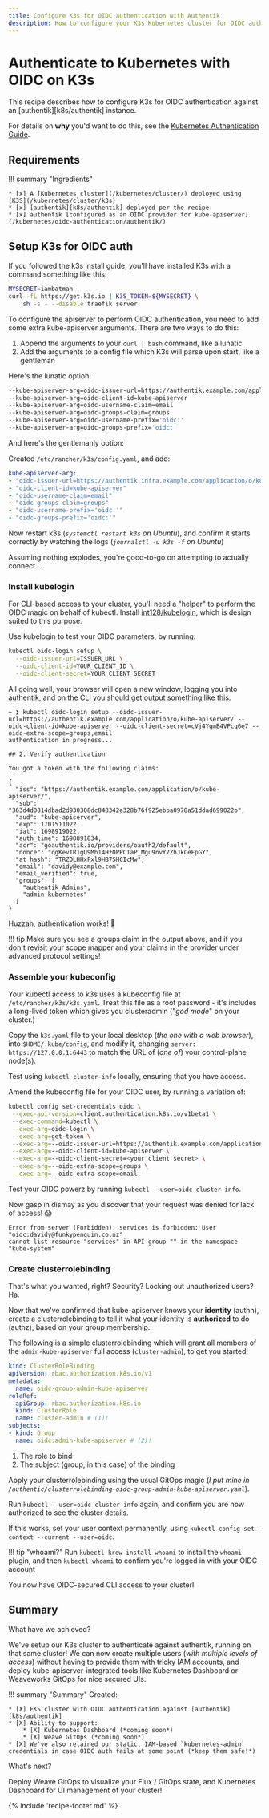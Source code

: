```yaml
---
title: Configure K3s for OIDC authentication with Authentik
description: How to configure your K3s Kubernetes cluster for OIDC authentication with Authentik
---
```

# Authenticate to Kubernetes with OIDC on K3s

This recipe describes how to configure K3s for OIDC authentication against an [authentik][k8s/authentik] instance. 

For details on **why** you'd want to do this, see the [Kubernetes Authentication Guide](/kubernetes/oidc-authentication/).

## Requirements

!!! summary "Ingredients"

    * [x] A [Kubernetes cluster](/kubernetes/cluster/) deployed using [K3S](/kubernetes/cluster/k3s)
    * [x] [authentik][k8s/authentik] deployed per the recipe
    * [x] authentik [configured as an OIDC provider for kube-apiserver](/kubernetes/oidc-authentication/authentik/)

## Setup K3s for OIDC auth

If you followed the k3s install guide, you'll have installed K3s with a command something like this:

```bash
MYSECRET=iambatman
curl -fL https://get.k3s.io | K3S_TOKEN=${MYSECRET} \
    sh -s - --disable traefik server
```

To configure the apiserver to perform OIDC authentication, you need to add some extra kube-apiserver arguments. There are two ways to do this:

1. Append the arguments to your `curl | bash` command, like a lunatic
2. Add the arguments to a config file which K3s will parse upon start, like a gentleman

Here's the lunatic option:

```bash title="Lunatic curl | bash option"
--kube-apiserver-arg=oidc-issuer-url=https://authentik.example.com/application/o/kube-apiserver/
--kube-apiserver-arg=oidc-client-id=kube-apiserver
--kube-apiserver-arg=oidc-username-claim=email
--kube-apiserver-arg=oidc-groups-claim=groups
--kube-apiserver-arg=oidc-username-prefix='oidc:'
--kube-apiserver-arg=oidc-groups-prefix='oidc:'
```

And here's the gentlemanly option:

Created `/etc/rancher/k3s/config.yaml`, and add:

```yaml title="Gentlemanly YAML config option"
kube-apiserver-arg:
- "oidc-issuer-url=https://authentik.infra.example.com/application/o/kube-apiserver/"
- "oidc-client-id=kube-apiserver"
- "oidc-username-claim=email"
- "oidc-groups-claim=groups"
- "oidc-username-prefix='oidc:'"
- "oidc-groups-prefix='oidc:'"
```

Now restart k3s (*`systemctl restart k3s` on Ubuntu*), and confirm it starts correctly by watching the logs (*`journalctl -u k3s -f` on Ubuntu*)

Assuming nothing explodes, you're good-to-go on attempting to actually connect...

### Install kubelogin

For CLI-based access to your cluster, you'll need a "helper" to perform the OIDC magic on behalf of kubectl. Install [int128/kubelogin](https://github.com/int128/kubelogin), which is design suited to this purpose.

Use kubelogin to test your OIDC parameters, by running:

```bash
kubectl oidc-login setup \
  --oidc-issuer-url=ISSUER_URL \
  --oidc-client-id=YOUR_CLIENT_ID \
  --oidc-client-secret=YOUR_CLIENT_SECRET
```

All going well, your browser will open a new window, logging you into authentik, and on the CLI you should get output something like this:

```
~ ❯ kubectl oidc-login setup --oidc-issuer-url=https://authentik.example.com/application/o/kube-apiserver/ --oidc-client-id=kube-apiserver --oidc-client-secret=cVj4YqmB4VPcq6e7 --oidc-extra-scope=groups,email
authentication in progress...

## 2. Verify authentication

You got a token with the following claims:

{
  "iss": "https://authentik.example.com/application/o/kube-apiserver/",
  "sub": "363d4d0814dbad2d930308dc848342e328b76f925ebba0978a51ddad699022b",
  "aud": "kube-apiserver",
  "exp": 1701511022,
  "iat": 1698919022,
  "auth_time": 1698891834,
  "acr": "goauthentik.io/providers/oauth2/default",
  "nonce": "qgKevTR1gU9Mh14HzOPPCTaP_Mgu9nvY7ZhJkCeFpGY",
  "at_hash": "TRZOLHHxFxl9HB7SHCIcMw",
  "email": "davidy@example.com",
  "email_verified": true,
  "groups": [
    "authentik Admins",
    "admin-kubernetes"
  ]
}
```

Huzzah, authentication works! :partying_face: 

!!! tip 
    Make sure you see a groups claim in the output above, and if you don't revisit your scope mapper and your claims in the provider under advanced protocol settings!

### Assemble your kubeconfig

Your kubectl access to k3s uses a kubeconfig file at `/etc/rancher/k3s/k3s.yaml`. Treat this file as a root password - it's includes a long-lived token which gives you clusteradmin ("*god mode*" on your cluster.)

Copy the `k3s.yaml` file to your local desktop (*the one with a web browser*), into `$HOME/.kube/config`, and modify it, changing `server: https://127.0.0.1:6443` to match the URL of (*one of*) your control-plane node(*s*).

Test using `kubectl cluster-info` locally, ensuring that you have access.

Amend the kubeconfig file for your OIDC user, by running a variation of:

```bash
kubectl config set-credentials oidc \
 --exec-api-version=client.authentication.k8s.io/v1beta1 \
 --exec-command=kubectl \
 --exec-arg=oidc-login \
 --exec-arg=get-token \
 --exec-arg=--oidc-issuer-url=https://authentik.example.com/application/o/kube-apiserver/ \
 --exec-arg=--oidc-client-id=kube-apiserver \
 --exec-arg=--oidc-client-secret=<your client secret> \
 --exec-arg=--oidc-extra-scope=groups \
 --exec-arg=--oidc-extra-scope=email
```

Test your OIDC powerz by running `kubectl --user=oidc cluster-info`.

Now gasp in dismay as you discover that your request was denied for lack of access! :scream:

```
Error from server (Forbidden): services is forbidden: User "oidc:davidy@funkypenguin.co.nz" 
cannot list resource "services" in API group "" in the namespace "kube-system"
```

### Create clusterrolebinding

That's what you wanted, right? Security? Locking out unauthorized users? Ha.

Now that we've confirmed that kube-apiserver knows your **identity** (authn), create a clusterrolebinding to tell it what your identity is **authorized** to do (authz), based on your group membership.

The following is a simple clusterrolebinding which will grant all members of the `admin-kube-apiserver` full access (`cluster-admin`), to get you started:

```yaml title="/authentic/clusterrolebinding-oidc-group-admin-kube-apiserver.yaml"
kind: ClusterRoleBinding
apiVersion: rbac.authorization.k8s.io/v1
metadata:
  name: oidc-group-admin-kube-apiserver
roleRef:
  apiGroup: rbac.authorization.k8s.io
  kind: ClusterRole
  name: cluster-admin # (1)!
subjects:
- kind: Group
  name: oidc:admin-kube-apiserver # (2)!
```

1. The role to bind
2. The subject (group, in this case) of the binding

Apply your clusterrolebinding using the usual GitOps magic (*I put mine in `/authentic/clusterrolebinding-oidc-group-admin-kube-apiserver.yaml`*).

Run `kubectl --user=oidc cluster-info` again, and confirm you are now authorized to see the cluster details.

If this works, set your user context permanently, using `kubectl config set-context --current --user=oidc`.

!!! tip "whoami?"
    Run `kubectl krew install whoami` to install the `whoami` plugin, and then `kubectl whoami` to confirm you're logged in with your OIDC account

You now have OIDC-secured CLI access to your cluster!

## Summary

What have we achieved?

We've setup our K3s cluster to authenticate against authentik, running on that same cluster! We can now create multiple users (*with multiple levels of access*) without having to provide them with tricky IAM accounts, and deploy kube-apiserver-integrated tools like Kubernetes Dashboard or Weaveworks GitOps for nice secured UIs.

!!! summary "Summary"
    Created:

    * [X] EKS cluster with OIDC authentication against [authentik][k8s/authentik]
    * [X] Ability to support:
        * [X] Kubernetes Dashboard (*coming soon*)
        * [X] Weave GitOps (*coming soon*)
    * [X] We've also retained our static, IAM-based `kubernetes-admin` credentials in case OIDC auth fails at some point (*keep them safe!*)

What's next? 

Deploy Weave GitOps to visualize your Flux / GitOps state, and Kubernetes Dashboard for UI management of your cluster!

[^1]: Later on, as we add more applications which need kube-apiserver authentication, we'll add more redirect URIs.

{% include 'recipe-footer.md' %}
